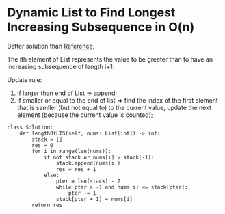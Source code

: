 # Dynamic List to Find Longest Increasing Subsequence in O(n)

Better solution than [Reference](https://github.com/hzang41981/leetcode-master/blob/master/problems/0300.%E6%9C%80%E9%95%BF%E4%B8%8A%E5%8D%87%E5%AD%90%E5%BA%8F%E5%88%97.md);

The ith element of List represents the value to be greater than to have an increasing subsequence of length i+1.

Update rule:
1. if larger than end of List => append;
2. if smaller or equal to the end of list => find the index of the first element that is samller (but not equal to) to the current value, update the next element (because the current value is counted);

```python3
class Solution:
    def lengthOfLIS(self, nums: List[int]) -> int:
        stack = []
        res = 0
        for i in range(len(nums)):
            if not stack or nums[i] > stack[-1]:
                stack.append(nums[i])
                res = res + 1
            else:
                pter = len(stack) - 2
                while pter > -1 and nums[i] <= stack[pter]:
                    pter -= 1
                stack[pter + 1] = nums[i]
        return res
```

